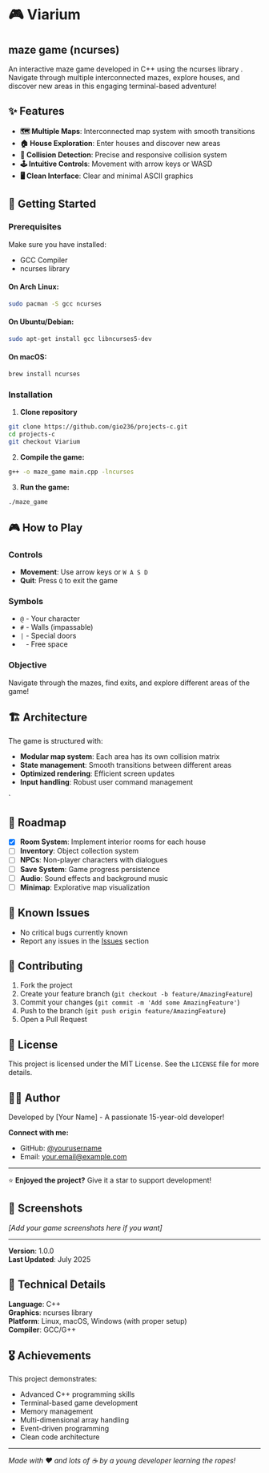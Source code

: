 # 🎮 Viarium

## maze game (ncurses)
An interactive maze game developed in C++ using the ncurses library . Navigate through multiple interconnected mazes, explore houses, and discover new areas in this engaging terminal-based adventure!

## ✨ Features

- **🗺️ Multiple Maps**: Interconnected map system with smooth transitions
- **🏠 House Exploration**: Enter houses and discover new areas
- **🎯 Collision Detection**: Precise and responsive collision system
- **🕹️ Intuitive Controls**: Movement with arrow keys or WASD
- **🖥️ Clean Interface**: Clear and minimal ASCII graphics

## 🚀 Getting Started

### Prerequisites

Make sure you have installed:
- GCC Compiler
- ncurses library

#### On Arch Linux:
```bash
sudo pacman -S gcc ncurses
```

#### On Ubuntu/Debian:
```bash
sudo apt-get install gcc libncurses5-dev
```

#### On macOS:
```bash
brew install ncurses
```

### Installation

1. **Clone repository**
```bash
git clone https://github.com/gio236/projects-c.git
cd projects-c
git checkout Viarium
```

2. **Compile the game:**
```bash
g++ -o maze_game main.cpp -lncurses
```

3. **Run the game:**
```bash
./maze_game
```

## 🎮 How to Play

### Controls
- **Movement**: Use arrow keys or `W A S D`
- **Quit**: Press `Q` to exit the game

### Symbols
- `@` - Your character
- `#` - Walls (impassable)
- `|` - Special doors
- ` ` - Free space

### Objective
Navigate through the mazes, find exits, and explore different areas of the game!

## 🏗️ Architecture

The game is structured with:
- **Modular map system**: Each area has its own collision matrix
- **State management**: Smooth transitions between different areas
- **Optimized rendering**: Efficient screen updates
- **Input handling**: Robust user command management

`
## 🎯 Roadmap

- [x] **Room System**: Implement interior rooms for each house
- [ ] **Inventory**: Object collection system
- [ ] **NPCs**: Non-player characters with dialogues
- [ ] **Save System**: Game progress persistence
- [ ] **Audio**: Sound effects and background music
- [ ] **Minimap**: Explorative map visualization

## 🐛 Known Issues

- No critical bugs currently known
- Report any issues in the [Issues](https://github.com/yourusername/projects-c/issues) section

## 🤝 Contributing

1. Fork the project
2. Create your feature branch (`git checkout -b feature/AmazingFeature`)
3. Commit your changes (`git commit -m 'Add some AmazingFeature'`)
4. Push to the branch (`git push origin feature/AmazingFeature`)
5. Open a Pull Request

## 📄 License

This project is licensed under the MIT License. See the `LICENSE` file for more details.

## 👨‍💻 Author

Developed by [Your Name] - A passionate 15-year-old developer!

**Connect with me:**
- GitHub: [@yourusername](https://github.com/yourusername)
- Email: your.email@example.com

---

⭐ **Enjoyed the project?** Give it a star to support development!

## 📸 Screenshots

*[Add your game screenshots here if you want]*

---

**Version**: 1.0.0  
**Last Updated**: July 2025

## 🔧 Technical Details

**Language**: C++  
**Graphics**: ncurses library  
**Platform**: Linux, macOS, Windows (with proper setup)  
**Compiler**: GCC/G++

## 🎖️ Achievements

This project demonstrates:
- Advanced C++ programming skills
- Terminal-based game development
- Memory management
- Multi-dimensional array handling
- Event-driven programming
- Clean code architecture

---

*Made with ❤️ and lots of ☕ by a young developer learning the ropes!*
